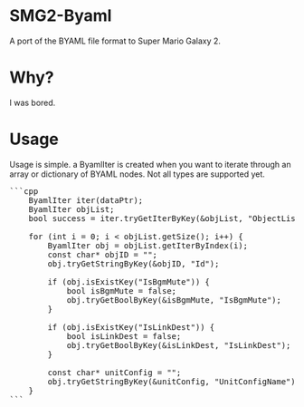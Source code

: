 # SMG2-Byaml
A port of the BYAML file format to Super Mario Galaxy 2.

# Why?
I was bored.

# Usage
Usage is simple. a ByamlIter is created when you want to iterate through an array or dictionary of BYAML nodes. Not all types are supported yet.
<pre>
```cpp
    ByamlIter iter(dataPtr);
    ByamlIter objList;
    bool success = iter.tryGetIterByKey(&objList, "ObjectList");

    for (int i = 0; i < objList.getSize(); i++) {
        ByamlIter obj = objList.getIterByIndex(i);
        const char* objID = "";
        obj.tryGetStringByKey(&objID, "Id");

        if (obj.isExistKey("IsBgmMute")) {
            bool isBgmMute = false;
            obj.tryGetBoolByKey(&isBgmMute, "IsBgmMute");
        }

        if (obj.isExistKey("IsLinkDest")) {
            bool isLinkDest = false;
            obj.tryGetBoolByKey(&isLinkDest, "IsLinkDest");
        }

        const char* unitConfig = "";
        obj.tryGetStringByKey(&unitConfig, "UnitConfigName");
    }
```
</pre>